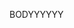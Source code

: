 <HTML>
<HEAD>
<style>
div {
  background-image: url('https://ibb.co/ftbyYYp.jpg');
}
</style>
</HEAD>  
<BODY>
  
BODYYYYYY
</BODY>
</HTML>

